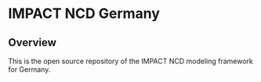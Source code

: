 # IMPACT NCD Germany

## Overview
This is the open source repository of the IMPACT NCD modeling framework for
Germany. 
